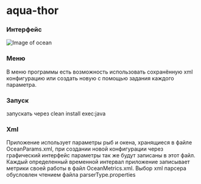 # aqua-thor

### Интерфейс
![Image of ocean](http://i65.tinypic.com/15xak1y.png)

### Меню
В меню программы есть возможность использовать сохранённую xml конфигурацию или создать новую с помощью задания каждого параметра.

### Запуск
запускать через clean install exec:java

### Xml
Приложение использует параметры рыб и окена, хранящиеся в файле OceanParams.xml, при создании новой конфигурации через графический интерфейс параметры так же будут записаны в этот файл.
Каждый определенный временной интервал приложение записывает метрики своей работы в файл OceanMetrics.xml.
Выбор xml парсера обусловлен чтением файла parserType.properties
